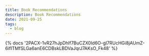 ```yaml
---
title: Book Recommendations
description: Book Recommendations
date: 2021-09-25
tags:
  - blog
---
```

<body style="margin:0">
{% docs '2PACX-1vR27hJpDhlf7BuCZX0ld6O-gI7RUcHGi8jAUmZ-6ifITMfSLGa6anE6CDBskLBDVaJqrJ7AKsO_Fk48' %}